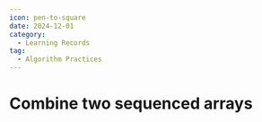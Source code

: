 ```yaml
---
icon: pen-to-square
date: 2024-12-01
category:
  - Learning Records
tag:
  - Algorithm Practices
---
```


# Combine two sequenced arrays